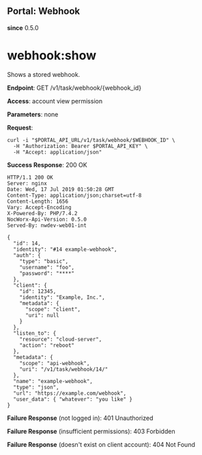Portal: Webhook
---------------

**since** 0.5.0

webhook:show
============

Shows a stored webhook.

**Endpoint**:  GET /v1/task/webhook/{webhook_id}

**Access**: account view permission

**Parameters**: none

**Request**:
```
curl -i "$PORTAL_API_URL/v1/task/webhook/$WEBHOOK_ID" \
  -H "Authorization: Bearer $PORTAL_API_KEY" \
  -H "Accept: application/json"
```

**Success Response**: 200 OK
```
HTTP/1.1 200 OK
Server: nginx
Date: Wed, 17 Jul 2019 01:50:28 GMT
Content-Type: application/json;charset=utf-8
Content-Length: 1656
Vary: Accept-Encoding
X-Powered-By: PHP/7.4.2
NocWorx-Api-Version: 0.5.0
Served-By: nwdev-web01-int

{
  "id": 14,
  "identity": "#14 example-webhook",
  "auth": {
    "type": "basic",
    "username": "foo",
    "password": "****"
  },
  "client": {
    "id": 12345,
    "identity": "Example, Inc.",
    "metadata": {
      "scope": "client",
      "uri": null
    }
  },
  "listen_to": {
    "resource": "cloud-server",
    "action": "reboot"
  },
  "metadata": {
    "scope": "api-webhook",
    "uri": "/v1/task/webhook/14/"
  },
  "name": "example-webhook",
  "type": "json",
  "url": "https://example.com/webhook",
  "user_data": { "whatever": "you like" }
}
```

**Failure Response** (not logged in): 401 Unauthorized

**Failure Response** (insufficient permissions): 403 Forbidden

**Failure Response** (doesn't exist on client account): 404 Not Found
